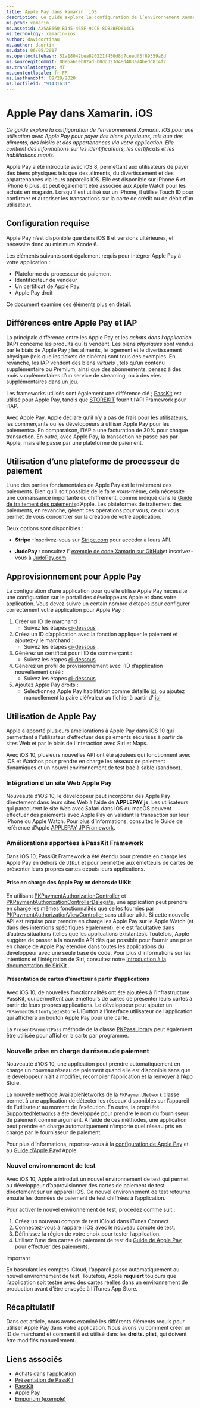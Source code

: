```yaml
---
title: Apple Pay dans Xamarin. iOS
description: Ce guide explore la configuration de l’environnement Xamarin. iOS pour une utilisation avec Apple Pay pour payer des biens physiques, tels que des aliments, des loisirs et des appartenances via votre application. Elle contient des informations sur les identificateurs, les certificats et les habilitations requis.
ms.prod: xamarin
ms.assetid: A25AE660-B145-465F-9CCE-8D82BFD614C6
ms.technology: xamarin-ios
author: davidortinau
ms.author: daortin
ms.date: 06/05/2017
ms.openlocfilehash: 51a18042bea820221f450d8d7ceedf3f69359a6d
ms.sourcegitcommit: 00e6a61eb82ad5b0dd323d48d483a74bedd814f2
ms.translationtype: MT
ms.contentlocale: fr-FR
ms.lasthandoff: 09/29/2020
ms.locfileid: "91431631"
---
```

# <a name="apple-pay-in-xamarinios"></a>Apple Pay dans Xamarin. iOS

_Ce guide explore la configuration de l’environnement Xamarin. iOS pour une utilisation avec Apple Pay pour payer des biens physiques, tels que des aliments, des loisirs et des appartenances via votre application. Elle contient des informations sur les identificateurs, les certificats et les habilitations requis._

Apple Pay a été introduite avec iOS 8, permettant aux utilisateurs de payer des biens physiques tels que des aliments, du divertissement et des appartenances via leurs appareils iOS. Elle est disponible sur iPhone 6 et iPhone 6 plus, et peut également être associée aux Apple Watch pour les achats en magasin. Lorsqu’il est utilisé sur un iPhone, il utilise Touch ID pour confirmer et autoriser les transactions sur la carte de crédit ou de débit d’un utilisateur.

## <a name="requirements"></a>Configuration requise

Apple Pay n’est disponible que dans iOS 8 et versions ultérieures, et nécessite donc au minimum Xcode 6.

Les éléments suivants sont également requis pour intégrer Apple Pay à votre application :

- Plateforme du processeur de paiement
- Identificateur de vendeur
- Un certificat de Apple Pay
- Apple Pay droit

Ce document examine ces éléments plus en détail.

## <a name="differences-between-apple-pay-and-iap"></a>Différences entre Apple Pay et IAP

La principale différence entre les Apple Pay et les *achats dans l’application* (IAP) concerne les produits qu’ils vendent. Les biens *physiques* sont vendus par le biais de Apple Pay ; les aliments, le logement et le divertissement physique (tels que les tickets de cinéma) sont tous des exemples. En revanche, les IAP vendent des biens *virtuels* , tels qu’un contenu supplémentaire ou Premium, ainsi que des abonnements, pensez à des mois supplémentaires d’un service de streaming, ou à des vies supplémentaires dans un jeu.

Les frameworks utilisés sont également une différence clé ; [PassKit](https://developer.apple.com/library/ios/documentation/PassKit/Reference/PKPaymentAuthorizationViewController_Ref/) est utilisé pour Apple Pay, tandis que [STOREKIT](https://developer.apple.com/library/ios/documentation/PassKit/Reference/PKPaymentAuthorizationViewController_Ref/) fournit l’API Framework pour l’IAP.

Avec Apple Pay, Apple [déclare](https://developer.apple.com/apple-pay/Getting-Started-with-Apple-Pay.pdf) qu’il n’y a pas de frais pour les utilisateurs, les commerçants ou les développeurs à utiliser Apple Pay pour les paiements». En comparaison, l’IAP a une facturation de 30% pour chaque transaction. En outre, avec Apple Pay, la transaction ne passe pas par Apple, mais elle passe par une plateforme de paiement.

## <a name="using-a-payment-processor-platform"></a>Utilisation d’une plateforme de processeur de paiement

L’une des parties fondamentales de Apple Pay est le traitement des paiements. Bien qu’il soit possible de le faire vous-même, cela nécessite une connaissance importante du chiffrement, comme indiqué dans le [Guide de traitement des paiements](https://developer.apple.com/library/ios/ApplePay_Guide/ProcessPayment.html)d’Apple.
Les plateformes de traitement des paiements, en revanche, gèrent ces opérations pour vous, ce qui vous permet de vous concentrer sur la création de votre application.

Deux options sont disponibles :

- **Stripe** -Inscrivez-vous sur [Stripe.com](https://stripe.com/) pour accéder à leurs API.

- **JudoPay** : consultez l' [exemple de code Xamarin sur GitHub](https://github.com/Judopay/Xamarin-Sample-App)et inscrivez-vous à [JudoPay.com](https://www.judopay.com/).

## <a name="provisioning-for-apple-pay"></a>Approvisionnement pour Apple Pay

La configuration d’une application pour qu’elle utilise Apple Pay nécessite une configuration sur le portail des développeurs Apple et dans votre application. Vous devez suivre un certain nombre d’étapes pour configurer correctement votre application pour Apple Pay :

1. Créer un ID de marchand :
    - Suivez les étapes [ci-dessous](~/ios/deploy-test/provisioning/capabilities/apple-pay-capabilities.md#merchantid) .
2. Créez un ID d’application avec la fonction appliquer le paiement et ajoutez-y le marchand :
    - Suivez les étapes [ci-dessous](~/ios/deploy-test/provisioning/capabilities/apple-pay-capabilities.md#appid) .
3. Générez un certificat pour l’ID de commerçant :
    - Suivez les étapes [ci-dessous](~/ios/deploy-test/provisioning/capabilities/apple-pay-capabilities.md#certificate) .
4. Générez un profil de provisionnement avec l’ID d’application nouvellement créé :
    - Suivez les étapes [ci-dessous](~/ios/get-started/installation/device-provisioning/manual-provisioning.md#provisioning) .
5. Ajoutez Apple Pay droits :
    - Sélectionnez Apple Pay habilitation comme détaillé [ici](~/ios/deploy-test/provisioning/entitlements.md), ou ajoutez manuellement la paire clé/valeur au fichier à partir d' [ici](~/ios/deploy-test/provisioning/entitlements.md)

## <a name="working-with-apple-pay"></a>Utilisation de Apple Pay

Apple a apporté plusieurs améliorations à Apple Pay dans iOS 10 qui permettent à l’utilisateur d’effectuer des paiements sécurisés à partir de sites Web et par le biais de l’interaction avec Siri et Maps.

Avec iOS 10, plusieurs nouvelles API ont été ajoutées qui fonctionnent avec iOS et Watchos pour prendre en charge les réseaux de paiement dynamiques et un nouvel environnement de test bac à sable (sandbox).

### <a name="apple-pay-website-integration"></a>Intégration d’un site Web Apple Pay

Nouveauté d’iOS 10, le développeur peut incorporer des Apple Pay directement dans leurs sites Web à l’aide de **APPLEPAY js**. Les utilisateurs qui parcourent le site Web avec Safari dans iOS ou macOS peuvent effectuer des paiements avec Apple Pay en validant la transaction sur leur iPhone ou Apple Watch. Pour plus d’informations, consultez le Guide de référence d’Apple [APPLEPAY JP Framework](https://developer.apple.com/reference/applepayjs).

### <a name="passkit-framework-enhancements"></a>Améliorations apportées à PassKit Framework

Dans iOS 10, PassKit Framework a été étendu pour prendre en charge les Apple Pay en dehors de `UIKit` et pour permettre aux émetteurs de cartes de présenter leurs propres cartes depuis leurs applications.

#### <a name="supporting-apple-pay-outside-of-uikit"></a>Prise en charge des Apple Pay en dehors de UIKit

En utilisant [PKPaymentAuthorizationController](https://developer.apple.com/reference/passkit/pkpaymentauthorizationcontroller) et [PKPaymentAuthorixationControllerDelegate](https://developer.apple.com/reference/passkit/pkpaymentauthorizationcontrollerdelegate), une application peut prendre en charge les mêmes fonctionnalités que celles fournies par [PKPaymentAuthorizationViewController](https://developer.apple.com/reference/passkit/pkpaymentauthorizationviewcontroller) sans utiliser uikit. Si cette nouvelle API est requise pour prendre en charge les Apple Pay sur le Apple Watch (et dans des intentions spécifiques également), elle est facultative dans d’autres situations (telles que les applications existantes). Toutefois, Apple suggère de passer à la nouvelle API dès que possible pour fournir une prise en charge de Apple Pay étendue dans toutes les applications du développeur avec une seule base de code. Pour plus d’informations sur les intentions et l’intégration de Siri, consultez notre [Introduction à la documentation de SiriKit](~/ios/platform/sirikit/index.md) .

#### <a name="presenting-issuer-cards-from-within-apps"></a>Présentation de cartes d’émetteur à partir d’applications

Avec iOS 10, de nouvelles fonctionnalités ont été ajoutées à l’infrastructure PassKit, qui permettent aux émetteurs de cartes de présenter leurs cartes à partir de leurs propres applications. Le développeur peut ajouter un `PKPaymentButtonTypeInStore` UIButton à l’interface utilisateur de l’application qui affichera un bouton Apple Pay pour une carte.

La `PresentPaymentPass` méthode de la classe [PKPassLibrary](https://developer.apple.com/reference/passkit/pkpasslibrary) peut également être utilisée pour afficher la carte par programme.

### <a name="new-payment-network-support"></a>Nouvelle prise en charge du réseau de paiement

Nouveauté d’iOS 10, une application peut prendre automatiquement en charge un nouveau réseau de paiement quand elle est disponible sans que le développeur n’ait à modifier, recompiler l’application et la renvoyer à l’App Store.

La nouvelle méthode [AvailableNetworks](https://developer.apple.com/reference/passkit/pkpaymentrequest/1833288-availablenetworks) de la `PKPaymentNetwork` classe permet à une application de détecter les réseaux disponibles sur l’appareil de l’utilisateur au moment de l’exécution. En outre, la propriété [SupportedNetworks](https://developer.apple.com/reference/passkit/pkpaymentrequest/1619329-supportednetworks) a été développée pour prendre le nom du fournisseur de paiement comme argument. À l’aide de ces méthodes, une application peut prendre en charge automatiquement n’importe quel réseau pris en charge par le fournisseur de paiement.

Pour plus d’informations, reportez-vous à la [configuration de Apple Pay](~/ios/platform/apple-pay.md) et au [Guide d’Apple Pay](https://developer.apple.com/apple-pay/)d’Apple.

### <a name="new-testing-environment"></a>Nouvel environnement de test

Avec iOS 10, Apple a introduit un nouvel environnement de test qui permet au développeur d’approvisionner des cartes de paiement de test directement sur un appareil iOS. Ce nouvel environnement de test retourne ensuite les données de paiement de test chiffrées à l’application.

Pour activer le nouvel environnement de test, procédez comme suit :

1. Créez un nouveau compte de test iCloud dans iTunes Connect.
2. Connectez-vous à l’appareil iOS avec le nouveau compte de test.
3. Définissez la région de votre choix pour tester l’application.
4. Utilisez l’une des cartes de paiement de test du [Guide de Apple Pay](https://developer.apple.com/apple-pay/) pour effectuer des paiements.

> [!IMPORTANT]
> En basculant les comptes iCloud, l’appareil passe automatiquement au nouvel environnement de test. Toutefois, Apple **requiert** toujours que l’application soit testée avec des cartes réelles dans un environnement de production avant d’être envoyée à l’iTunes App Store.

## <a name="summary"></a>Récapitulatif

Dans cet article, nous avons examiné les différents éléments requis pour utiliser Apple Pay dans votre application. Nous avons vu comment créer un ID de marchand et comment il est utilisé dans les **droits. plist**, qui doivent être modifiés manuellement.

## <a name="related-links"></a>Liens associés

- [Achats dans l’application](~/ios/platform/in-app-purchasing/index.md)
- [Présentation de PassKit](~/ios/platform/passkit.md)
- [PassKit](https://developer.apple.com/library/ios/documentation/PassKit/Reference/PKPaymentAuthorizationViewController_Ref/)
- [Apple Pay](https://developer.apple.com/apple-pay/)
- [Emporium (exemple)](/samples/xamarin/ios-samples/ios9-emporium)